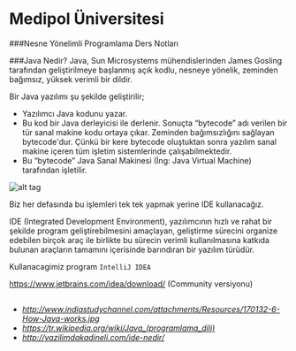 # Medipol Üniversitesi
###Nesne Yönelimli Programlama Ders Notları

###Java Nedir?
Java, Sun Microsystems mühendislerinden James Gosling tarafından geliştirilmeye başlanmış açık kodlu, nesneye yönelik, zeminden bağımsız, yüksek verimli bir dildir.

Bir Java yazılımı şu şekilde geliştirilir;
- Yazılımcı Java kodunu yazar.
- Bu kod bir Java derleyicisi ile derlenir. Sonuçta “bytecode” adı verilen bir tür sanal makine kodu ortaya çıkar. Zeminden bağımsızlığını sağlayan bytecode'dur. Çünkü bir kere bytecode oluştuktan sonra yazılım sanal makine içeren tüm işletim sistemlerinde çalışabilmektedir.
- Bu “bytecode” Java Sanal Makinesi (İng: Java Virtual Machine) tarafından işletilir.

![alt tag](http://www.indiastudychannel.com/attachments/Resources/170132-6-How-Java-works.jpg)

Biz her defasında bu işlemleri tek tek yapmak yerine IDE kullanacağız.

IDE (Integrated Development Environment), yazılımcının hızlı ve rahat bir şekilde program geliştirebilmesini amaçlayan, geliştirme sürecini organize edebilen birçok araç ile birlikte bu sürecin verimli kullanılmasına katkıda bulunan araçların tamamını içerisinde barındıran bir yazılım türüdür.

Kullanacagimiz program ```IntelliJ IDEA```

https://www.jetbrains.com/idea/download/   (Community versiyonu)

##
* *http://www.indiastudychannel.com/attachments/Resources/170132-6-How-Java-works.jpg*
* *https://tr.wikipedia.org/wiki/Java_(programlama_dili)*
* *http://yazilimdakadineli.com/ide-nedir/*